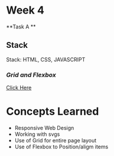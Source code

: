 # Week 4

**Task A **

 ## Stack

<p>Stack: HTML, CSS, JAVASCRIPT</p>

### _Grid and Flexbox_

<a href="https://replit.com/@FolaBada/Flexbox-and-Gridbox?c=479193" target="_blank">Click Here</a>

# Concepts Learned

* Responsive Web Design
* Working with svgs
* Use of Grid for entire page layout
* Use of Flexbox to Position/aligm items

